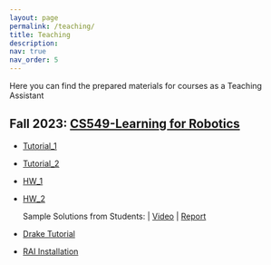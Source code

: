```yaml
---
layout: page
permalink: /teaching/
title: Teaching
description: 
nav: true
nav_order: 5
---
```


Here you can find the prepared materials for courses as a Teaching Assistant

Fall 2023: [CS549-Learning for Robotics](https://stars.bilkent.edu.tr/syllabus/view/CS/549/20231?section=1) 
--------------------------------------

-   [Tutorial_1](../assets/pdf/tutorial1.pdf)

-   [Tutorial_2](../assets/pdf/.pdf)

-   [HW_1](../assets/pdf/hw1.pdf)

-   [HW_2](../assets/pdf/hw2.pdf)

    Sample Solutions from Students:   |   [Video](https://www.youtube.com/watch?v=P8mHgP2lB8Q)         |           [Report](../assets/pdf/hw2_sol.pdf)

-   [Drake Tutorial](https://medium.com/@berk9848/drake-first-tutorial-275042d145b4)

-   [RAI Installation](../assets/pdf/rai_install.pdf)